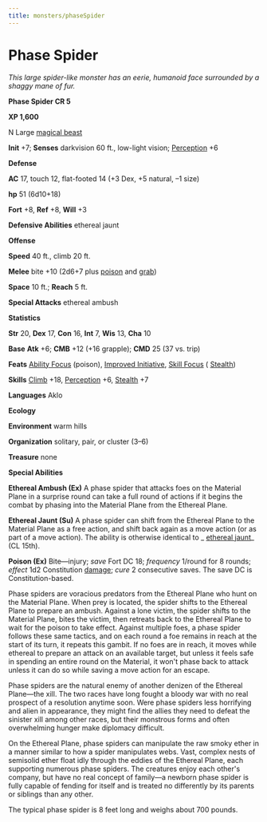 ```yaml
---
title: monsters/phaseSpider
---
```

# Phase Spider

_This large spider-like monster has an eerie, humanoid face surrounded by a shaggy mane of fur._

**Phase Spider CR 5**

**XP 1,600**

N Large [magical beast](creatureTypes.md#_magical-beast)

**Init** +7; **Senses** darkvision 60 ft., low-light vision; [Perception](../skills/perception.md#_perception) +6

**Defense**

**AC** 17, touch 12, flat-footed 14 (+3 Dex, +5 natural, –1 size)

**hp** 51 (6d10+18)

**Fort** +8, **Ref** +8, **Will** +3

**Defensive Abilities** ethereal jaunt

**Offense**

**Speed** 40 ft., climb 20 ft.

**Melee** bite +10 (2d6+7 plus [poison](universalMonsterRules.md#_poison) and [grab](universalMonsterRules.md#_grab))

**Space** 10 ft.; **Reach** 5 ft.

**Special Attacks** ethereal ambush

**Statistics**

**Str** 20, **Dex** 17, **Con** 16, **Int** 7, **Wis** 13, **Cha** 10

**Base**  **Atk** +6; **CMB** +12 (+16 grapple); **CMD** 25 (37 vs. trip)

**Feats** [Ability Focus](monsterFeats.md#_ability-focus) (poison), [Improved Initiative](../feats.md#_improved-initiative), [Skill Focus](../feats.md#_skill-focus) ( [Stealth](../skills/stealth.md#_stealth))

**Skills** [Climb](../skills/climb.md#_climb) +18, [Perception](../skills/perception.md#_perception) +6, [Stealth](../skills/stealth.md#_stealth) +7

**Languages** Aklo

**Ecology**

**Environment** warm hills

**Organization** solitary, pair, or cluster (3–6)

**Treasure** none

**Special Abilities**

**Ethereal Ambush (Ex)** A phase spider that attacks foes on the Material Plane in a surprise round can take a full round of actions if it begins the combat by phasing into the Material Plane from the Ethereal Plane.

**Ethereal Jaunt (Su)** A phase spider can shift from the Ethereal Plane to the Material Plane as a free action, and shift back again as a move action (or as part of a move action). The ability is otherwise identical to _ [ethereal jaunt](../spells/etherealJaunt.md#_ethereal-jaunt)_ (CL 15th).

**Poison (Ex)** Bite—injury; _save_ Fort DC 18; _frequency_ 1/round for 8 rounds; _effect_ 1d2 Constitution [damage](universalMonsterRules.md#_ability-damage-and-drain); _cure_ 2 consecutive saves. The save DC is Constitution-based.

Phase spiders are voracious predators from the Ethereal Plane who hunt on the Material Plane. When prey is located, the spider shifts to the Ethereal Plane to prepare an ambush. Against a lone victim, the spider shifts to the Material Plane, bites the victim, then retreats back to the Ethereal Plane to wait for the poison to take effect. Against multiple foes, a phase spider follows these same tactics, and on each round a foe remains in reach at the start of its turn, it repeats this gambit. If no foes are in reach, it moves while ethereal to prepare an attack on an available target, but unless it feels safe in spending an entire round on the Material, it won't phase back to attack unless it can do so while saving a move action for an escape.

Phase spiders are the natural enemy of another denizen of the Ethereal Plane—the xill. The two races have long fought a bloody war with no real prospect of a resolution anytime soon. Were phase spiders less horrifying and alien in appearance, they might find the allies they need to defeat the sinister xill among other races, but their monstrous forms and often overwhelming hunger make diplomacy difficult.

On the Ethereal Plane, phase spiders can manipulate the raw smoky ether in a manner similar to how a spider manipulates webs. Vast, complex nests of semisolid ether float idly through the eddies of the Ethereal Plane, each supporting numerous phase spiders. The creatures enjoy each other's company, but have no real concept of family—a newborn phase spider is fully capable of fending for itself and is treated no differently by its parents or siblings than any other.

The typical phase spider is 8 feet long and weighs about 700 pounds.

